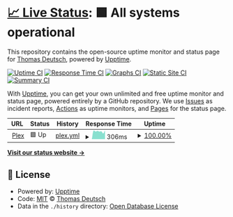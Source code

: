 # [📈 Live Status](https://monitoring.eighty-three.me): <!--live status--> **🟩 All systems operational**

This repository contains the open-source uptime monitor and status page for [Thomas Deutsch](https://monitoring.eighty-three.me), powered by [Upptime](https://github.com/upptime/upptime).

[![Uptime CI](https://github.com/tuxpeople/monitoring/workflows/Uptime%20CI/badge.svg)](https://github.com/tuxpeople/monitoring/actions?query=workflow%3A%22Uptime+CI%22)
[![Response Time CI](https://github.com/tuxpeople/monitoring/workflows/Response%20Time%20CI/badge.svg)](https://github.com/tuxpeople/monitoring/actions?query=workflow%3A%22Response+Time+CI%22)
[![Graphs CI](https://github.com/tuxpeople/monitoring/workflows/Graphs%20CI/badge.svg)](https://github.com/tuxpeople/monitoring/actions?query=workflow%3A%22Graphs+CI%22)
[![Static Site CI](https://github.com/tuxpeople/monitoring/workflows/Static%20Site%20CI/badge.svg)](https://github.com/tuxpeople/monitoring/actions?query=workflow%3A%22Static+Site+CI%22)
[![Summary CI](https://github.com/tuxpeople/monitoring/workflows/Summary%20CI/badge.svg)](https://github.com/tuxpeople/monitoring/actions?query=workflow%3A%22Summary+CI%22)

With [Upptime](https://upptime.js.org), you can get your own unlimited and free uptime monitor and status page, powered entirely by a GitHub repository. We use [Issues](https://github.com/tuxpeople/monitoring/issues) as incident reports, [Actions](https://github.com/tuxpeople/monitoring/actions) as uptime monitors, and [Pages](https://monitoring.eighty-three.me) for the status page.

<!--start: status pages-->
<!-- This summary is generated by Upptime (https://github.com/upptime/upptime) -->
<!-- Do not edit this manually, your changes will be overwritten -->
<!-- prettier-ignore -->
| URL | Status | History | Response Time | Uptime |
| --- | ------ | ------- | ------------- | ------ |
| <img alt="" src="https://icons.duckduckgo.com/ip3/plex.eighty-three.me.ico" height="13"> [Plex](http://plex.eighty-three.me:32400/identity) | 🟩 Up | [plex.yml](https://github.com/tuxpeople/monitoring/commits/HEAD/history/plex.yml) | <details><summary><img alt="Response time graph" src="./graphs/plex/response-time-week.png" height="20"> 306ms</summary><br><a href="https://monitoring.eighty-three.me/history/plex"><img alt="Response time 348" src="https://img.shields.io/endpoint?url=https%3A%2F%2Fraw.githubusercontent.com%2Ftuxpeople%2Fmonitoring%2FHEAD%2Fapi%2Fplex%2Fresponse-time.json"></a><br><a href="https://monitoring.eighty-three.me/history/plex"><img alt="24-hour response time 341" src="https://img.shields.io/endpoint?url=https%3A%2F%2Fraw.githubusercontent.com%2Ftuxpeople%2Fmonitoring%2FHEAD%2Fapi%2Fplex%2Fresponse-time-day.json"></a><br><a href="https://monitoring.eighty-three.me/history/plex"><img alt="7-day response time 306" src="https://img.shields.io/endpoint?url=https%3A%2F%2Fraw.githubusercontent.com%2Ftuxpeople%2Fmonitoring%2FHEAD%2Fapi%2Fplex%2Fresponse-time-week.json"></a><br><a href="https://monitoring.eighty-three.me/history/plex"><img alt="30-day response time 292" src="https://img.shields.io/endpoint?url=https%3A%2F%2Fraw.githubusercontent.com%2Ftuxpeople%2Fmonitoring%2FHEAD%2Fapi%2Fplex%2Fresponse-time-month.json"></a><br><a href="https://monitoring.eighty-three.me/history/plex"><img alt="1-year response time 348" src="https://img.shields.io/endpoint?url=https%3A%2F%2Fraw.githubusercontent.com%2Ftuxpeople%2Fmonitoring%2FHEAD%2Fapi%2Fplex%2Fresponse-time-year.json"></a></details> | <details><summary><a href="https://monitoring.eighty-three.me/history/plex">100.00%</a></summary><a href="https://monitoring.eighty-three.me/history/plex"><img alt="All-time uptime 100.00%" src="https://img.shields.io/endpoint?url=https%3A%2F%2Fraw.githubusercontent.com%2Ftuxpeople%2Fmonitoring%2FHEAD%2Fapi%2Fplex%2Fuptime.json"></a><br><a href="https://monitoring.eighty-three.me/history/plex"><img alt="24-hour uptime 100.00%" src="https://img.shields.io/endpoint?url=https%3A%2F%2Fraw.githubusercontent.com%2Ftuxpeople%2Fmonitoring%2FHEAD%2Fapi%2Fplex%2Fuptime-day.json"></a><br><a href="https://monitoring.eighty-three.me/history/plex"><img alt="7-day uptime 100.00%" src="https://img.shields.io/endpoint?url=https%3A%2F%2Fraw.githubusercontent.com%2Ftuxpeople%2Fmonitoring%2FHEAD%2Fapi%2Fplex%2Fuptime-week.json"></a><br><a href="https://monitoring.eighty-three.me/history/plex"><img alt="30-day uptime 100.00%" src="https://img.shields.io/endpoint?url=https%3A%2F%2Fraw.githubusercontent.com%2Ftuxpeople%2Fmonitoring%2FHEAD%2Fapi%2Fplex%2Fuptime-month.json"></a><br><a href="https://monitoring.eighty-three.me/history/plex"><img alt="1-year uptime 100.00%" src="https://img.shields.io/endpoint?url=https%3A%2F%2Fraw.githubusercontent.com%2Ftuxpeople%2Fmonitoring%2FHEAD%2Fapi%2Fplex%2Fuptime-year.json"></a></details>

<!--end: status pages-->

[**Visit our status website →**](https://monitoring.eighty-three.me)

## 📄 License

- Powered by: [Upptime](https://github.com/upptime/upptime)
- Code: [MIT](./LICENSE) © [Thomas Deutsch](https://monitoring.eighty-three.me)
- Data in the `./history` directory: [Open Database License](https://opendatacommons.org/licenses/odbl/1-0/)
